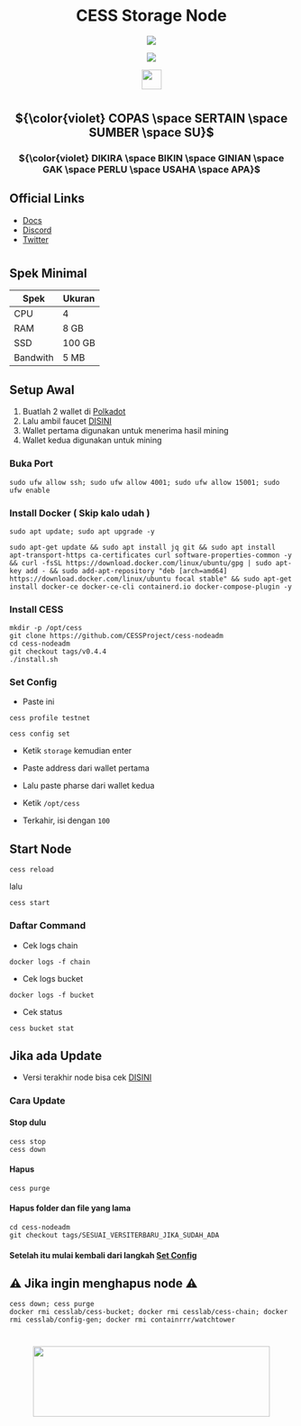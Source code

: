 <div align="center">
 
# CESS Storage Node

</div>

<div align="center">

[![](https://img.shields.io/static/v1?label=Sponsor&message=%E2%9D%A4&logo=GitHub&color=%23e609e6)](https://github.com/sponsors/Megumiiiiii)

[![](https://img.shields.io/static/v1?label=Telegram&message=%E2%9D%A4&logo=Telegram&color=%23e609e6)](https://t.me/KatouMegumii)

<img align="top" src="https://komarev.com/ghpvc/?username=Megumiiiiii&color=e609e6&style=plastic&label=Visitors" height='35'/>

</div>

#

<div align="center">
  
## ${\color{violet} COPAS \space SERTAIN \space SUMBER \space SU}$

### ${\color{violet} DIKIRA \space BIKIN \space GINIAN \space GAK \space PERLU \space USAHA \space APA}$ 

</div>

## Official Links
- [Docs](https://docs.cess.cloud/cess-build-book/storage-miner)
- [Discord](https://discord.gg/mj3u57BkDv)
- [Twitter](https://twitter.com/CESS_Storage)

#

## Spek Minimal

| Spek | Ukuran |
|----------|----------|
| CPU | 4 |
| RAM | 8 GB |
| SSD | 100 GB |
| Bandwith | 5 MB |

## Setup Awal

1. Buatlah 2 wallet di [Polkadot](https://polkadot.js.org/apps/?rpc=wss%3A%2F%2Ftestnet-rpc1.cess.cloud%2Fws%2F#/accounts)
2. Lalu ambil faucet [DISINI](https://testnet-faucet.cess.cloud/)
3. Wallet pertama digunakan untuk menerima hasil mining
4. Wallet kedua digunakan untuk mining

### Buka Port

```
sudo ufw allow ssh; sudo ufw allow 4001; sudo ufw allow 15001; sudo ufw enable
```

### Install Docker ( Skip kalo udah )

```
sudo apt update; sudo apt upgrade -y
```

```
sudo apt-get update && sudo apt install jq git && sudo apt install apt-transport-https ca-certificates curl software-properties-common -y && curl -fsSL https://download.docker.com/linux/ubuntu/gpg | sudo apt-key add - && sudo add-apt-repository "deb [arch=amd64] https://download.docker.com/linux/ubuntu focal stable" && sudo apt-get install docker-ce docker-ce-cli containerd.io docker-compose-plugin -y
```

### Install CESS

```
mkdir -p /opt/cess
git clone https://github.com/CESSProject/cess-nodeadm
cd cess-nodeadm
git checkout tags/v0.4.4
./install.sh
```

### Set Config

- Paste ini

```
cess profile testnet
```

```
cess config set
```

- Ketik `storage` kemudian enter

- Paste address dari wallet pertama

- Lalu paste pharse dari wallet kedua

- Ketik `/opt/cess`

- Terkahir, isi dengan `100`

## Start Node

```
cess reload
```

lalu

```
cess start
```

### Daftar Command

- Cek logs chain

```
docker logs -f chain
```

- Cek logs bucket

```
docker logs -f bucket
```

- Cek status

```
cess bucket stat
```
## Jika ada Update

- Versi terakhir node bisa cek [DISINI](https://github.com/CESSProject/cess-nodeadm/tags)

### Cara Update

#### Stop dulu

```
cess stop
cess down
```

#### Hapus

```
cess purge
```

#### Hapus folder dan file yang lama

```
cd cess-nodeadm
git checkout tags/SESUAI_VERSITERBARU_JIKA_SUDAH_ADA
```

#### Setelah itu mulai kembali dari langkah [Set Config](https://github.com/Megumiiiiii/storage-node#set-config)

## ⚠️ Jika ingin menghapus node ⚠️

```
cess down; cess purge
docker rmi cesslab/cess-bucket; docker rmi cesslab/cess-chain; docker rmi cesslab/config-gen; docker rmi containrrr/watchtower
```

#

<div id="header" align="center">
  <img src="https://media.giphy.com/media/v1.Y2lkPTc5MGI3NjExMzNmZTIxZmE3ZmY3MzRiMDcwNDJhYTQ5ZmNlY2YxMWE1OWIyYmVkNSZlcD12MV9pbnRlcm5hbF9naWZzX2dpZklkJmN0PWc/mVBlqOD4ra9jQiI3cC/giphy.gif" height="125" width="420"/>
</div>


